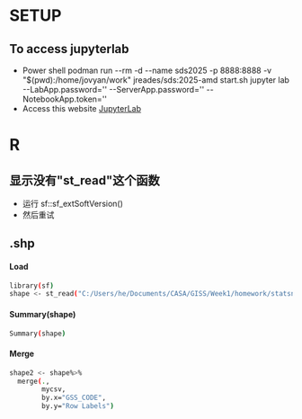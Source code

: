 # SETUP

## To access jupyterlab
- Power shell 
    podman run --rm -d --name sds2025 -p 8888:8888 -v "$(pwd):/home/jovyan/work" jreades/sds:2025-amd start.sh jupyter lab --LabApp.password='' --ServerApp.password='' --NotebookApp.token=''
- Access this website 
    [JupyterLab](http://localhost:8888/)

# R
## 显示没有"st_read"这个函数
- 运行 sf::sf_extSoftVersion()
- 然后重试

## .shp
#### Load 
```sh
library(sf)
shape <- st_read("C:/Users/he/Documents/CASA/GISS/Week1/homework/statsnz-territorial-authority-2018-generalised-SHP/territorial-authority-2018-generalised.shp")
```
####  Summary(shape)
```sh
Summary(shape)
```
#### Merge
```sh
shape2 <- shape%>%
  merge(.,
        mycsv,
        by.x="GSS_CODE", 
        by.y="Row Labels")
